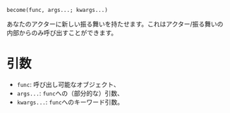 ```
become(func, args...; kwargs...)
```

あなたのアクターに新しい振る舞いを持たせます。これはアクター/振る舞いの内部からのみ呼び出すことができます。

# 引数

  * `func`: 呼び出し可能なオブジェクト、
  * `args...`: `func`への（部分的な）引数、
  * `kwargs...`: `func`へのキーワード引数。
